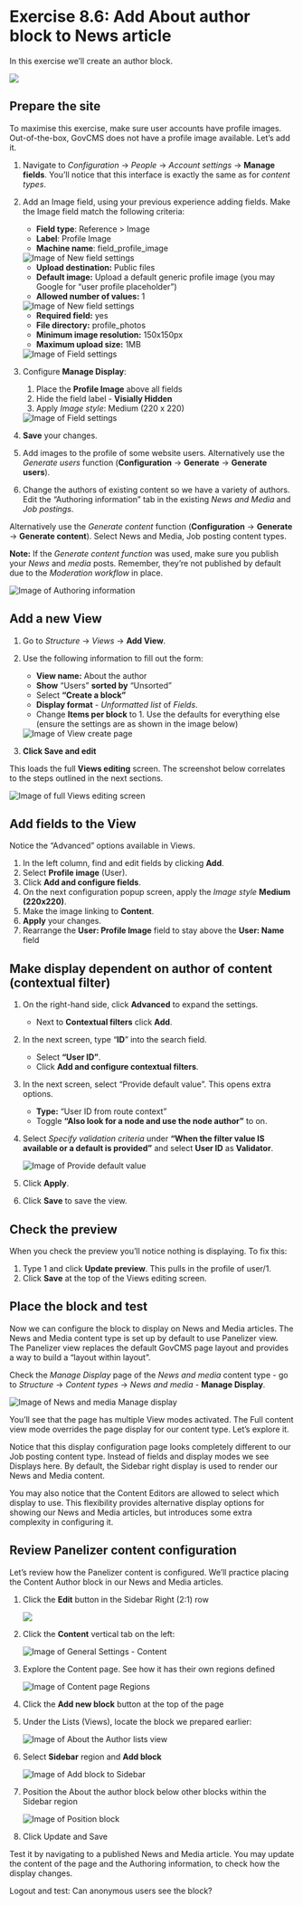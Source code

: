 # Exercise 8.6: Add About author block to News article

In this exercise we’ll create an author block.

![](https://blobscdn.gitbook.com/v0/b/gitbook-28427.appspot.com/o/assets%2Fgovcms-site-builder%2F-LzEeysPiuilE7VSaStD%2F-LzEfAJUmyaoiKMb8l4\_%2F115.png?generation=1579737221013347\&alt=media)

## Prepare the site

To maximise this exercise, make sure user accounts have profile images. Out-of-the-box, GovCMS does not have a profile image available. Let’s add it.

1. Navigate to _Configuration_ → _People_ → _Account settings_ → **Manage fields**. You’ll notice that this interface is exactly the same as for _content types_.
2.  Add an Image field, using your previous experience adding fields. Make the Image field match the following criteria:

    * **Field type**: Reference > Image
    * **Label**: Profile Image
    * **Machine name**: field\_profile\_image

    <img src="../.gitbook/assets/Ex-8-6-About-Author-3.png" alt="Image of New field settings" data-size="original">

    * **Upload destination:** Public files
    * **Default image:** Upload a default generic profile image (you may Google for “user profile placeholder”)
    * **Allowed number of values:** 1

    <img src="../.gitbook/assets/Ex-8-6-About-Author-4.png" alt="Image of New field settings" data-size="original">

    * **Required field:** yes
    * **File directory:** profile\_photos
    * **Minimum image resolution:** 150x150px
    * **Maximum upload size:** 1MB

    <img src="../.gitbook/assets/Ex-8-6-About-Author-5.png" alt="Image of Field settings" data-size="original">
3.  Configure **Manage Display**:

    1. Place the **Profile Image** above all fields
    2. Hide the field label - **Visially Hidden**
    3. Apply _Image style_: Medium (220 x 220)

    <img src="../.gitbook/assets/Ex-8-6-About-Author-6.png" alt="Image of Field settings" data-size="original">
4. **Save** your changes.
5. Add images to the profile of some website users. Alternatively use the _Generate users_ function (**Configuration** → **Generate** → **Generate users**).
6. Change the authors of existing content so we have a variety of authors. Edit the “Authoring information” tab in the existing _News and Media_ and _Job postings_.

Alternatively use the _Generate content_ function (**Configuration** → **Generate** → **Generate content**). Select News and Media, Job posting content types.

**Note:** If the _Generate content function_ was used, make sure you publish your _News_ and _media_ posts. Remember, they’re not published by default due to the _Moderation workflow_ in place.

![Image of Authoring information](../.gitbook/assets/Ex-8-6-About-Author-7.png)

## Add a new View

1. Go to _Structure_ → _Views_ → **Add View**.
2.  Use the following information to fill out the form:

    * **View name:** About the author
    * **Show** “Users” **sorted by** “Unsorted”
    * Select **“Create a block”**
    * **Display format** - _Unformatted list_ of _Fields_.
    * Change **Items per block** to 1. Use the defaults for everything else (ensure the settings are as shown in the image below)

    <img src="../.gitbook/assets/Ex-8-6-About-Author-8.png" alt="Image of View create page" data-size="original">
3. **Click Save and edit**

This loads the full **Views editing** screen. The screenshot below correlates to the steps outlined in the next sections.

![Image of full Views editing screen](../.gitbook/assets/Ex-8-6-About-Author-9.png)

## Add fields to the View

Notice the “Advanced” options available in Views.

1. In the left column, find and edit fields by clicking **Add**.
2. Select **Profile image** (User).
3. Click **Add and configure fields**.
4. On the next configuration popup screen, apply the _Image style_ **Medium (220x220)**.
5. Make the image linking to **Content**.
6. **Apply** your changes.
7. Rearrange the **User: Profile Image** field to stay above the **User: Name** field

## Make display dependent on author of content (contextual filter)

1. On the right-hand side, click **Advanced** to expand the settings.
   * Next to **Contextual filters** click **Add**.
2. In the next screen, type “**ID**” into the search field.
   * Select **“User ID”**.
   * Click **Add and configure contextual filters**.
3. In the next screen, select “Provide default value”. This opens extra options.
   * **Type:** “User ID from route context”
   * Toggle **“Also look for a node and use the node author”** to on.
4.  Select _Specify validation criteria_ under **“When the filter value IS available or a default is provided”** and select **User ID** as **Validator**.

    <img src="../.gitbook/assets/Ex-8-6-About-Author-10.png" alt="Image of Provide default value" data-size="original">
5. Click **Apply**.
6. Click **Save** to save the view.

## Check the preview

When you check the preview you’ll notice nothing is displaying. To fix this:

1. Type 1 and click **Update preview**. This pulls in the profile of user/1.
2. Click **Save** at the top of the Views editing screen.

## Place the block and test

Now we can configure the block to display on News and Media articles. The News and Media content type is set up by default to use Panelizer view. The Panelizer view replaces the default GovCMS page layout and provides a way to build a “layout within layout”.

Check the _Manage Display_ page of the _News and media_ content type - go to _Structure_ → _Content types_ → _News and media_ - **Manage Display**.

![Image of News and media Manage display](../.gitbook/assets/Ex-8.6--About-Author-11.png)

You’ll see that the page has multiple View modes activated. The Full content view mode overrides the page display for our content type. Let’s explore it.

Notice that this display configuration page looks completely different to our Job posting content type. Instead of fields and display modes we see Displays here. By default, the Sidebar right display is used to render our News and Media content.

You may also notice that the Content Editors are allowed to select which display to use. This flexibility provides alternative display options for showing our News and Media articles, but introduces some extra complexity in configuring it.

## Review Panelizer content configuration

Let’s review how the Panelizer content is configured. We’ll practice placing the Content Author block in our News and Media articles.

1.  Click the **Edit** button in the Sidebar Right (2:1) row

    ![](<../.gitbook/assets/Screenshot 2023-06-29 at 1.53.46 pm.png>)
2.  Click the **Content** vertical tab on the left:

    <img src="../.gitbook/assets/207.png" alt="Image of General Settings - Content" data-size="original">
3.  Explore the Content page. See how it has their own regions defined

    <img src="../.gitbook/assets/208.png" alt="Image of Content page Regions" data-size="original">
4. Click the **Add new block** button at the top of the page
5.  Under the Lists (Views), locate the block we prepared earlier:

    <img src="../.gitbook/assets/209.png" alt="Image of About the Author lists view" data-size="original">
6.  Select **Sidebar** region and **Add block**

    <img src="../.gitbook/assets/210.png" alt="Image of Add block to Sidebar" data-size="original">
7.  Position the About the author block below other blocks within the Sidebar region

    <img src="../.gitbook/assets/211.png" alt="Image of Position block" data-size="original">
8. Click Update and Save

Test it by navigating to a published News and Media article. You may update the content of the page and the Authoring information, to check how the display changes.

Logout and test: Can anonymous users see the block?
